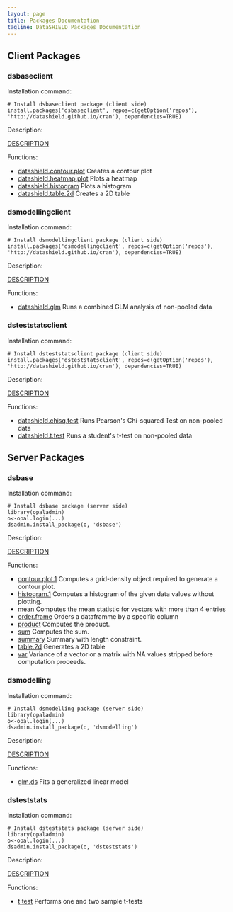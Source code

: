 ```yaml
---
layout: page
title: Packages Documentation
tagline: DataSHIELD Packages Documentation
---
```




<a name="client"> </a>
## Client Packages

### dsbaseclient

Installation command:

	# Install dsbaseclient package (client side)
	install.packages('dsbaseclient', repos=c(getOption('repos'), 'http://datashield.github.io/cran'), dependencies=TRUE)

Description:

[DESCRIPTION](dsbaseclient/DESCRIPTION)

Functions:

* [datashield.contour.plot](dsbaseclient/datashield.contour.plot.html) Creates a contour plot
* [datashield.heatmap.plot](dsbaseclient/datashield.heatmap.plot.html) Plots a heatmap
* [datashield.histogram](dsbaseclient/datashield.histogram.html) Plots a histogram
* [datashield.table.2d](dsbaseclient/datashield.table.2d.html) Creates a 2D table

### dsmodellingclient

Installation command:

	# Install dsmodellingclient package (client side)
	install.packages('dsmodellingclient', repos=c(getOption('repos'), 'http://datashield.github.io/cran'), dependencies=TRUE)

Description:

[DESCRIPTION](dsmodellingclient/DESCRIPTION)

Functions:

* [datashield.glm](dsmodellingclient/datashield.glm.html) Runs a combined GLM analysis of non-pooled data

### dsteststatsclient

Installation command:

	# Install dsteststatsclient package (client side)
	install.packages('dsteststatsclient', repos=c(getOption('repos'), 'http://datashield.github.io/cran'), dependencies=TRUE)

Description:

[DESCRIPTION](dsteststatsclient/DESCRIPTION)

Functions:

* [datashield.chisq.test](dsteststatsclient/datashield.chisq.test.html) Runs Pearson's Chi-squared Test on non-pooled data
* [datashield.t.test](dsteststatsclient/datashield.t.test.html) Runs a student's t-test on non-pooled data

<a name="server"> </a>
## Server Packages

### dsbase

Installation command:

	# Install dsbase package (server side)
	library(opaladmin)
	o<-opal.login(...)
	dsadmin.install_package(o, 'dsbase')

Description:

[DESCRIPTION](dsbase/DESCRIPTION)

Functions:

* [contour.plot.1](dsbase/contour.plot.1.html) Computes a grid-density object required to generate a contour plot.
* [histogram.1](dsbase/histogram.1.html) Computes a histogram of the given data values without plotting.
* [mean](dsbase/mean.html) Computes the mean statistic for vectors with more than 4 entries
* [order.frame](dsbase/order.frame.html) Orders a dataframme by a specific column
* [product](dsbase/product.html) Computes the product.
* [sum](dsbase/sum.html) Computes the sum.
* [summary](dsbase/summary.html) Summary with length constraint.
* [table.2d](dsbase/table.2d.html) Generates a 2D table
* [var](dsbase/var.html) Variance of a vector or a matrix with NA values stripped before computation proceeds.

### dsmodelling

Installation command:

	# Install dsmodelling package (server side)
	library(opaladmin)
	o<-opal.login(...)
	dsadmin.install_package(o, 'dsmodelling')

Description:

[DESCRIPTION](dsmodelling/DESCRIPTION)

Functions:

* [glm.ds](dsmodelling/glm.ds.html) Fits a generalized linear model

### dsteststats

Installation command:

	# Install dsteststats package (server side)
	library(opaladmin)
	o<-opal.login(...)
	dsadmin.install_package(o, 'dsteststats')

Description:

[DESCRIPTION](dsteststats/DESCRIPTION)

Functions:

* [t.test](dsteststats/t.test.html) Performs one and two sample t-tests